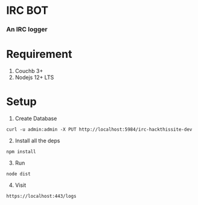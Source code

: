 # IRC BOT

### An IRC logger

# Requirement
1. Couchb 3+
2. Nodejs 12+ LTS

# Setup
1. Create Database
```
curl -u admin:admin -X PUT http://localhost:5984/irc-hackthissite-dev
```
2. Install all the deps
```
npm install
```
3. Run

```
node dist
```
4. Visit
```
https://localhost:443/logs
```
<!-- ```
Top level modules
npm ls -g --depth=0 

-- generate self signed certificate --
openssl req -x509 -newkey rsa:2048 -keyout key.pem -out cert.pem -nodes

to get node via sudo in package.json otherwise sudo can't be used
             src            target 
sudo ln -s $(type -p node) /usr/bin/node
``` -->
